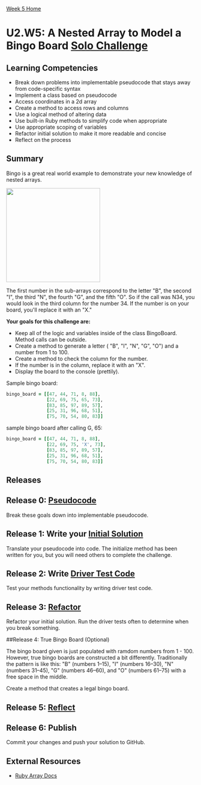 [Week 5 Home](../)

# U2.W5: A Nested Array to Model a Bingo Board [Solo Challenge](https://github.com/Devbootcamp/phase-0-handbook/blob/master/solo-challenges.md)

## Learning Competencies
- Break down problems into implementable pseudocode that stays away from code-specific syntax
- Implement a class based on pseudocode
- Access coordinates in a 2d array
- Create a method to access rows and columns
- Use a logical method of altering data
- Use built-in Ruby methods to simplify code when appropriate
- Use appropriate scoping of variables
- Refactor initial solution to make it more readable and concise
- Reflect on the process

## Summary

Bingo is a great real world example to demonstrate your new knowledge of nested arrays.

<img src="http://cf.chucklesnetwork.com/items/7/5/7/0/0/original/i-heard-u-like-arrays-so-we-put-an-array-in-your-array.jpg" width="250px" height="250px" />

The first number in the sub-arrays correspond to the letter "B", the second "I", the third "N", the fourth "G", and the fifth "O". So if the call was N34, you would look in the third column for the number 34. If the number is on your board, you'll replace it with an "X."

**Your goals for this challenge are:**

- Keep all of the logic and variables inside of the class BingoBoard. Method calls can be outside.
- Create a method to generate a letter ( "B", "I", "N", "G", "O") and a number from 1 to 100.
- Create a method to check the column for the number.
- If the number is in the column, replace it with an "X".
- Display the board to the console (prettily).

Sample bingo board:

```ruby
bingo_board = [[47, 44, 71, 8, 88],
               [22, 69, 75, 65, 73],
               [83, 85, 97, 89, 57],
               [25, 31, 96, 68, 51],
               [75, 70, 54, 80, 83]]
```
sample bingo board after calling G, 65:

```ruby
bingo_board = [[47, 44, 71, 8, 88],
               [22, 69, 75, 'X', 73],
               [83, 85, 97, 89, 57],
               [25, 31, 96, 68, 51],
               [75, 70, 54, 80, 83]]
```

## Releases

## Release 0: [Pseudocode](https://github.com/Devbootcamp/phase-0-handbook/blob/master/coding-references/pseudocode.md)

Break these goals down into implementable pseudocode.

## Release 1: Write your [Initial Solution](https://github.com/Devbootcamp/phase-0-handbook/blob/master/coding-references/initial-solution.md)

Translate your pseudocode into code. The initialize method has been written for you, but you will need others to complete the challenge.

## Release 2: Write [Driver Test Code](https://github.com/Devbootcamp/phase-0-handbook/blob/master/coding-references/driver-code.md)

Test your methods functionality by writing driver test code.

## Release 3: [Refactor](https://github.com/Devbootcamp/phase-0-handbook/blob/master/coding-references/refactoring.md)
Refactor your initial solution. Run the driver tests often to determine when you break something.

##Release 4: True Bingo Board (Optional)

The bingo board given is just populated with ramdom numbers from 1 - 100. However, true bingo boards are constructed a bit differently.  Traditionally the pattern is like this: "B" (numbers 1–15), "I" (numbers 16–30), "N" (numbers 31–45), "G" (numbers 46–60), and "O" (numbers 61–75) with a free space in the middle.

Create a method that creates a legal bingo board.

## Release 5: [Reflect](https://github.com/Devbootcamp/phase-0-handbook/blob/master/coding-references/reflection-guidelines.md)

## Release 6: Publish
Commit your changes and push your solution to GitHub.

## External Resources

- [Ruby Array Docs](http://www.ruby-doc.org/core-2.1.3/Array.html)
